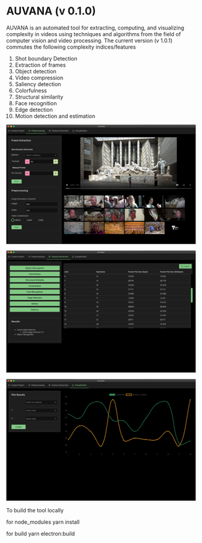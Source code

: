 

# AUVANA (v 0.1.0)

AUVANA is an automated tool for extracting, computing, and visualizing complexity in videos using techniques and algorithms from the field of computer vision and video processing. The current version (v 1.0.1) commutes the following complexity indices/features

1.	Shot boundary Detection 
2.	Extraction of frames
3.	Object detection 
4.	Video compression
5.	Saliency detection 
6.	Colorfulness
7.	Structural similarity 
8.	Face recognition 
9.	Edge detection 
10.	Motion detection and estimation


 
![Screenshot](AUVANA_v1.2.png)

![Screenshot](AUVANA_v1.3.png)

![Screenshot](AUVANA_v1.4.png)


To build the tool locally 

for node_modules
yarn install

for build
yarn electron:build
